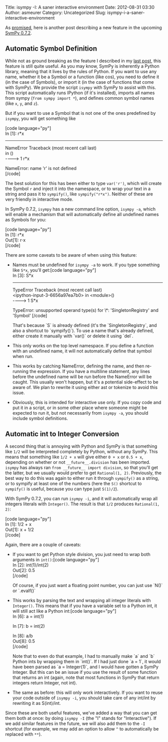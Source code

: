 Title: isympy -I:  A saner interactive environment
Date: 2012-08-31 03:30
Author: asmeurer
Category: Uncategorized
Slug: isympy-i-a-saner-interactive-environment

As [promised][], here is another post describing a new feature in the
upcoming [SymPy 0.7.2][].

Automatic Symbol Definition
---------------------------

While not as ground breaking as the feature I described in my [last
post][promised], this feature is still quite useful. As you may know,
SymPy is inherently a Python library, meaning that it lives by the rules
of Python. If you want to use any name, whether it be a Symbol or a
function (like cos), you need to define it (in the case of Symbols), or
import it (in the case of functions that come with SymPy). We provide
the script `isympy` with SymPy to assist with this. This script
automatically runs IPython (if it's installed), imports all names from
sympy (`from sympy import *`), and defines common symbol names (like
`x`, `y`, and `z`).

But if you want to use a Symbol that is not one of the ones predefined
by `isympy`, you will get something like

[code language="py"]  
In [1]: r\*x  

---------------------------------------------------------------------------  
NameError Traceback (most recent call last)  
in ()  
----\> 1 r\*x

NameError: name 'r' is not defined  
[/code]

The best solution for this has been either to type `var('r')`, which
will create the Symbol `r` and inject it into the namespace, or to wrap
your text in a string and pass it to `sympify()`, like `sympify("r*x")`.
Neither of these are very friendly in interactive mode.

In SymPy 0.7.2, `isympy` has a new command line option, `isympy -a`,
which will enable a mechanism that will automatically define all
undefined names as Symbols for you:

[code language="py"]  
In [1]: r\*x  
Out[1]: r⋅x  
[/code]

There are some caveats to be aware of when using this feature:

-   Names must be undefined for `isympy -a` to work. If you type
    something like `S*x`, you'll get:[code language="py"]  
    In [3]: S\*x  

    ---------------------------------------------------------------------------  
    TypeError Traceback (most recent call last)  
    \<ipython-input-3-6656a97ea7b0\> in \<module\>()  
    ----\> 1 S\*x

    </p>
    TypeError: unsupported operand type(s) for \*: 'SingletonRegistry'
    and 'Symbol'  
    [/code]

    <p>
    That's because `S` is already defined (it's the `SingletonRegistry`,
    and also a shortcut to `sympify()`). To use a name that's already
    defined, either create it manually with `var()` or delete it using
    `del`.

-   This only works on the top level namespace. If you define a function
    with an undefined name, it will not automatically define that symbol
    when run.
-   This works by catching NameError, defining the name, and then
    re-running the expression. If you have a multiline statement, any
    lines before the undefined name will be run before the NameError
    will be caught. This usually won't happen, but it's a potential
    side-effect to be aware of. We plan to rewrite it using either ast
    or tokenize to avoid this issue.
-   Obviously, this is intended for interactive use only. If you copy
    code and put it in a script, or in some other place where someone
    might be expected to run it, but not necessarily from `isympy -a`,
    you should include symbol definitions.

Automatic int to Integer Conversion
-----------------------------------

A second thing that is annoying with Python and SymPy is that something
like `1/2` will be interpreted completely by Python, without any SymPy.
This means that something like `1/2 + x` will give either `0 + x` or
`0.5 + x`, depending on whether or not `__future__.division` has been
imported. `isympy` has always ran `from __future__ import division`, so
that you'll get the latter, but we usually would prefer to get
`Rational(1, 2)`. Previously, the best way to do this was again to
either run it through `sympify()` as a string, or to sympify at least
one of the numbers (here the `S()` shortcut to `sympify()` is useful,
because you can type just `S(1)/2`).

With SymPy 0.7.2, you can run `isympy -i`, and it will automatically
wrap all integers literals with `Integer()`. The result is that `1/2`
produces `Rational(1, 2)`:

[code language="py"]  
In [1]: 1/2 + x  
Out[1]: x + 1/2  
[/code]

Again, there are a couple of caveats:

-   If you want to get Python style division, you just need to wrap both
    arguments in `int()`:[code language="py"]  
    In [2]: int(1)/int(2)  
    Out[2]: 0.5  
    [/code]
    </p>
    <p>
    Of course, if you just want a floating point number, you can just
    use `N()` or `.evalf()`
-   This works by parsing the text and wrapping all integer literals
    with `Integer()`. This means that if you have a variable set to a
    Python int, it will still act like a Python int:[code
    language="py"]  
    In [6]: a = int(1)

    </p>
    In [7]: b = int(2)

    In [8]: a/b  
    Out[8]: 0.5  
    [/code]

    <p>
    Note that to even do that example, I had to manually make `a` and
    `b` Python ints by wrapping them in `int()`. If I had just done
    `a = 1`, it would have been parsed as `a = Integer(1)`, and I would
    have gotten a SymPy Integer. But this can be an issue if you use the
    result of some function that returns an int (again, note that most
    functions in SymPy that return integers return Integer, not int).

-   The same as before: this will only work interactively. If you want
    to reuse your code outside of `isympy -i`, you should take care of
    any int/int by rewriting it as S(int)/int.

Since these are both useful features, we've added a way that you can get
them both at once: by doing `isympy -I` (the "I" stands for
"Interactive"). If we add similar features in the future, we will also
add them to the `-I` shortcut (for example, we may add an option to
allow `^` to automatically be replaced with `**`).

  [promised]: http://asmeurersympy.wordpress.com/2012/08/21/sympy-live-sphinx-extension/
  [SymPy 0.7.2]: https://github.com/sympy/sympy/wiki/Release-Notes-for-0.7.2
